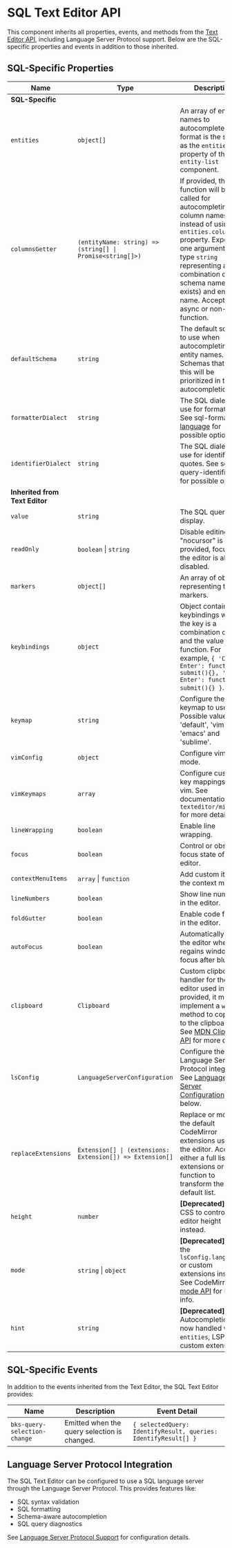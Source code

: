 # SQL Text Editor API

This component inherits all properties, events, and methods from the [Text Editor API](./text-editor.md), including Language Server Protocol support. Below are the SQL-specific properties and events in addition to those inherited.

## SQL-Specific Properties

| Name                           | Type                                                      | Description                                                                                                                                                                                                                                                                  | Default     |
| ------------------------------ | --------------------------------------------------------- | ---------------------------------------------------------------------------------------------------------------------------------------------------------------------------------------------------------------------------------------------------------------------------- | ----------- |
| **SQL-Specific**               |                                                           |                                                                                                                                                                                                                                                                              |             |
| `entities`                     | `object[]`                                                | An array of entity names to autocomplete. The format is the same as the `entities` property of the `bks-entity-list` component.                                                                                                                                              | `[]`        |
| `columnsGetter`                | `(entityName: string) => (string[] \| Promise<string[]>)` | If provided, this function will be called for autocompleting column names instead of using the `entities.columns` property. Expect one argument of type `string` representing a combination of schema name (if exists) and entity name. Accepts async or non-async function. | `undefined` |
| `defaultSchema`                | `string`                                                  | The default schema to use when autocompleting entity names. Schemas that match this will be prioritized in the autocompletion list.                                                                                                                                          | `public`    |
| `formatterDialect`             | `string`                                                  | The SQL dialect to use for formatting. See sql-formatter's [language](https://github.com/sql-formatter-org/sql-formatter/blob/master/docs/language.md) for possible options.                                                                                                 | `'sql'`     |
| `identifierDialect`            | `string`                                                  | The SQL dialect to use for identifier quotes. See sql-query-identifier [API](https://github.com/coresql/sql-query-identifier?tab=readme-ov-file#api) for possible options.                                                                                                   | `'generic'` |
| **Inherited from Text Editor** |                                                           |                                                                                                                                                                                                                                                                              |             |
| `value`                        | `string`                                                  | The SQL query to display.                                                                                                                                                                                                                                                    | `''`        |
| `readOnly`                     | `boolean` \| `string`                                     | Disable editing. If "nocursor" is provided, focusing the editor is also disabled.                                                                                                                                                                                            | `false`     |
| `markers`                      | `object[]`                                                | An array of objects representing the markers.                                                                                                                                                                                                                                | `[]`        |
| `keybindings`                  | `object`                                                  | Object containing keybindings where the key is a combination of keys and the value is a function. For example, `{ 'Ctrl-Enter': function submit(){}, 'Cmd-Enter': function submit(){} }`.                                                                                    | `undefined` |
| `keymap`                       | `string`                                                  | Configure the keymap to use. Possible values are 'default', 'vim', 'emacs' and 'sublime'.                                                                                                                                                                                    | `default`   |
| `vimConfig`                    | `object`                                                  | Configure vim mode.                                                                                                                                                                                                                                                          | `undefined` |
| `vimKeymaps`                   | `array`                                                   | Configure custom key mappings in vim. See documentation in `texteditor/mixin.ts` for more details.                                                                                                                                                                           | `undefined` |
| `lineWrapping`                 | `boolean`                                                 | Enable line wrapping.                                                                                                                                                                                                                                                        | `false`     |
| `focus`                        | `boolean`                                                 | Control or observe focus state of the editor.                                                                                                                                                                                                                                | `false`     |
| `contextMenuItems`             | `array` \| `function`                                     | Add custom items to the context menu.                                                                                                                                                                                                                                        | `undefined` |
| `lineNumbers`                  | `boolean`                                                 | Show line numbers in the editor.                                                                                                                                                                                                                                             | `true`      |
| `foldGutter`                   | `boolean`                                                 | Enable code folding in the editor.                                                                                                                                                                                                                                           | `false`     |
| `autoFocus`                    | `boolean`                                                 | Automatically focus the editor when it regains window focus after blur.                                                                                                                                                                                                      | `false`     |
| `clipboard`                    | `Clipboard`                                               | Custom clipboard handler for the editor used in vim. If provided, it must implement a `write` method to copy text to the clipboard. See [MDN Clipboard API](https://developer.mozilla.org/en-US/docs/Web/API/Clipboard) for more details.                                    |             |
| `lsConfig`                     | `LanguageServerConfiguration`                             | Configure the Language Server Protocol integration. See [Language Server Configuration](#language-server-configuration) below.                                                                                                                                               | `undefined` |
| `replaceExtensions`            | `Extension[] \| (extensions: Extension[]) => Extension[]` | Replace or modify the default CodeMirror extensions used by the editor. Accepts either a full list of extensions or a function to transform the default list.                                                                                                                | `undefined` |
| `height`                       | `number`                                                  | **[Deprecated]** Use CSS to control the editor height instead.                                                                                                                                                                                                               |             |
| `mode`                         | `string` \| `object`                                      | **[Deprecated]** Use the `lsConfig.languageId` or custom extensions instead. See CodeMirror's [mode API](https://codemirror.net/5/doc/manual.html#modeapi) for legacy info.                                                                                                  |             |
| `hint`                         | `string`                                                  | **[Deprecated]** Autocompletion is now handled via `entities`, LSP or custom extensions.                                                                                                                                                                                     |             |

## SQL-Specific Events

In addition to the events inherited from the Text Editor, the SQL Text Editor provides:

| Name                         | Description                                  | Event Detail                                                   |
| ---------------------------- | -------------------------------------------- | -------------------------------------------------------------- |
| `bks-query-selection-change` | Emitted when the query selection is changed. | `{ selectedQuery: IdentifyResult, queries: IdentifyResult[] }` |

## Language Server Protocol Integration

The SQL Text Editor can be configured to use a SQL language server through the Language Server Protocol. This provides features like:

- SQL syntax validation
- SQL formatting
- Schema-aware autocompletion
- SQL query diagnostics

See [Language Server Protocol Support](../language-server-protocol.md) for configuration details.
